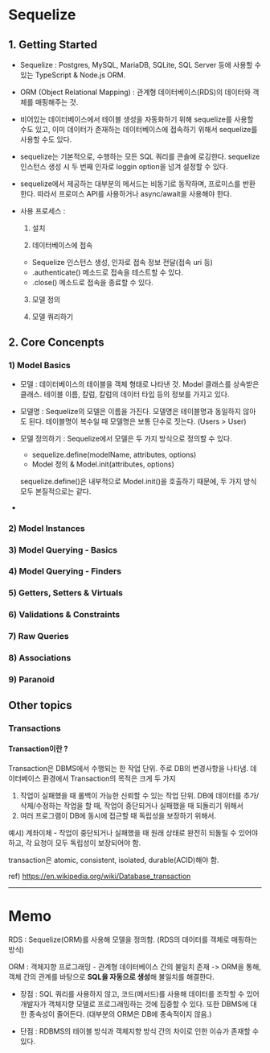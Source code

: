 # Sequelize

## 1. Getting Started

- Sequelize :
  Postgres, MySQL, MariaDB, SQLite, SQL Server 등에 사용할 수 있는
  TypeScript & Node.js ORM.

- ORM (Object Relational Mapping) :
  관계형 데이터베이스(RDS)의 데이터와 객체를 매핑해주는 것.

- 비어있는 데이터베이스에서 테이블 생성을 자동화하기 위해 sequelize를 사용할 수도 있고,
  이미 데이터가 존재하는 데이터베이스에 접속하기 위해서 sequelize를 사용할 수도 있다.

- sequelize는 기본적으로, 수행하는 모든 SQL 쿼리를 콘솔에 로깅한다.
  sequelize 인스턴스 생성 시 두 번째 인자로 loggin option을 넘겨 설정할 수 있다.

- sequelize에서 제공하는 대부분의 메서드는 비동기로 동작하며, 프로미스를 반환한다.
  따라서 프로미스 API를 사용하거나 async/await을 사용해야 한다.

- 사용 프로세스 :

  1. 설치

  2. 데이터베이스에 접속

  - Sequelize 인스턴스 생성, 인자로 접속 정보 전달(접속 uri 등)
  - .authenticate() 메소드로 접속을 테스트할 수 있다.
  - .close() 메소드로 접속을 종료할 수 있다.

  3. 모델 정의

  4. 모델 쿼리하기

## 2. Core Concenpts

### 1) Model Basics

- 모델 : 데이터베이스의 테이블을 객체 형태로 나타낸 것. Model 클래스를 상속받은 클래스.
  테이블 이름, 칼럼, 칼럼의 데이터 타입 등의 정보를 가지고 있다.

- 모델명 : Sequelize의 모델은 이름을 가진다. 모델명은 테이블명과 동일하지 않아도 된다. 테이블명이 복수일 때 모델명은 보통 단수로 짓는다. (Users > User)

- 모델 정의하기 :
  Sequelize에서 모델은 두 가지 방식으로 정의할 수 있다.

  - sequelize.define(modelName, attributes, options)
  - Model 정의 & Model.init(attributes, options)

  sequelize.define()은 내부적으로 Model.init()을 호출하기 때문에, 두 가지 방식 모두 본질적으로는 같다.

-

### 2) Model Instances

### 3) Model Querying - Basics

### 4) Model Querying - Finders

### 5) Getters, Setters & Virtuals

### 6) Validations & Constraints

### 7) Raw Queries

### 8) Associations

### 9) Paranoid

## Other topics

### Transactions

#### Transaction이란 ?

Transaction은 DBMS에서 수행되는 한 작업 단위. 주로 DB의 변경사항을 나타냄.
데이터베이스 환경에서 Transaction의 목적은 크게 두 가지

1. 작업이 실패했을 때 롤백이 가능한 신뢰할 수 있는 작업 단위. DB에 데이터를 추가/삭제/수정하는 작업을 할 때, 작업이 중단되거나 실패했을 때 되돌리기 위해서
2. 여러 프로그램이 DB에 동시에 접근할 때 독립성을 보장하기 위해서.

예시) 계좌이체 - 작업이 중단되거나 실패했을 때 원래 상태로 완전히 되돌릴 수 있어야 하고, 각 요청이 모두 독립성이 보장되어야 함.

transaction은 atomic, consistent, isolated, durable(ACID)해야 함.

ref) https://en.wikipedia.org/wiki/Database_transaction

---

# Memo

RDS :
Sequelize(ORM)를 사용해 모델을 정의함.
(RDS의 데이터를 객체로 매핑하는 방식)

ORM :
객체지향 프로그래밍 - 관계형 데이터베이스 간의 불일치 존재
-> ORM을 통해, 객체 간의 관계를 바탕으로 **SQL을 자동으로 생성**해 불일치를 해결한다.

- 장점 :
  SQL 쿼리를 사용하지 않고, 코드(메서드)를 사용해 데이터를 조작할 수 있어 개발자가 객체지향 모델로 프로그래밍하는 것에 집중할 수 있다.
  또한 DBMS에 대한 종속성이 줄어든다. (대부분의 ORM은 DB에 종속적이지 않음.)

- 단점 :
  RDBMS의 테이블 방식과 객체지향 방식 간의 차이로 인한 이슈가 존재할 수 있다.
